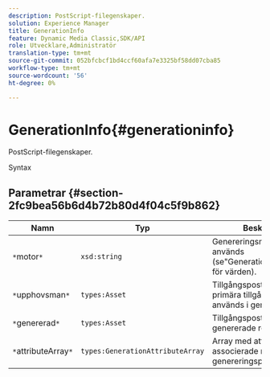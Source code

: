 ```yaml
---
description: PostScript-filegenskaper.
solution: Experience Manager
title: GenerationInfo
feature: Dynamic Media Classic,SDK/API
role: Utvecklare,Administratör
translation-type: tm+mt
source-git-commit: 052bfcbcf1bd4ccf60afa7e3325bf58dd07cba85
workflow-type: tm+mt
source-wordcount: '56'
ht-degree: 0%

---
```



# GenerationInfo{#generationinfo}

PostScript-filegenskaper.

Syntax

## Parametrar {#section-2fc9bea56b6d4b72b80d4f04c5f9b862}

| Namn | Typ | Beskrivning |
|---|---|---|
| `*`motor`*` | `xsd:string` | Genereringsmotor som används (se&quot;Generationsinformation&quot; för värden). |
| `*`upphovsman`*` | `types:Asset` | Tillgångspost för den primära tillgång som används i genereringen. |
| `*`genererad`*` | `types:Asset` | Tillgångspost för den genererade resursen. |
| `*`attributeArray`*` | `types:GenerationAttributeArray` | Array med attribut som är associerade med genereringsprocessen. |

